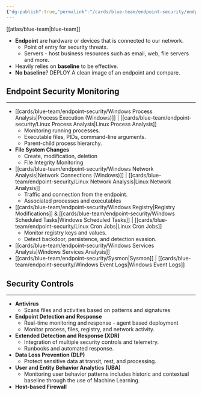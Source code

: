 ```yaml
---
{"dg-publish":true,"permalink":"/cards/blue-team/endpoint-security/endpoint-security/"}
---
```


[[atlas/blue-team\|blue-team]]

- **Endpoint** are hardware or devices that is connected to our network.
	- Point of entry for security threats.
	- Servers - host business resources such as email, web, file servers and more.
- Heavily relies on **baseline** to be effective.
- **No baseline**? DEPLOY A clean image of an endpoint and compare.
## Endpoint Security Monitoring
---
- [[cards/blue-team/endpoint-security/Windows Process Analysis\|Process Execution (Windows)]] | [[cards/blue-team/endpoint-security/Linux Process Analysis\|Linux Process Analysis]]
	- Monitoring running processes.
	- Executable files, PIDs, command-line arguments.
	- Parent-child process hierarchy.
- **File System Changes**
	- Create, modification, deletion
	- File Integrity Monitoring
- [[cards/blue-team/endpoint-security/Windows Network Analysis\|Network Connections (Windows)]] | [[cards/blue-team/endpoint-security/Linux Network Analysis\|Linux Network Analysis]]
	- Traffic and connection from the endpoint.
	- Associated processes and executables
- [[cards/blue-team/endpoint-security/Windows Registry\|Registry Modifications]] & [[cards/blue-team/endpoint-security/Windows Scheduled Tasks\|Windows Scheduled Tasks]] | [[cards/blue-team/endpoint-security/Linux Cron Jobs\|Linux Cron Jobs]] 
	- Monitor registry keys and values.
	- Detect backdoor, persistence, and detection evasion.
- [[cards/blue-team/endpoint-security/Windows Services Analysis\|Windows Services Analysis]]
- [[cards/blue-team/endpoint-security/Sysmon\|Sysmon]] | [[cards/blue-team/endpoint-security/Windows Event Logs\|Windows Event Logs]]
## Security Controls
---
- **Antivirus**
	- Scans files and activities based on patterns and signatures
- **Endpoint Detection and Response**
	- Real-time monitoring and response - agent based deployment
	- Monitor process, files, registry, and network activity.
- **Extended Detection and Response (XDR)**
	- Integration of multiple security controls and telemetry.
	- Runbooks and automated response.
- **Data Loss Prevention (DLP)**
	- Protect sensitive data at transit, rest, and processing.
- **User and Entity Behavior Analytics (UBA)**
	- Monitoring user behavior patterns includes historic and contextual baseline through the use of Machine Learning.
- **Host-based Firewall**


